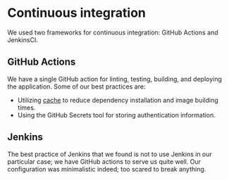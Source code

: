 # Continuous integration

We used two frameworks for continuous integration: GitHub Actions and JenkinsCI.

## GitHub Actions

We have a single GitHub action for linting, testing, building, and deploying the application. Some of our best practices
are:
- Utilizing [cache](https://github.com/actions/cache) to reduce dependency installation and image building times.
- Using the GitHub Secrets tool for storing authentication information.

## Jenkins

The best practice of Jenkins that we found is not to use Jenkins in our particular case; we have GitHub actions to serve
us quite well. Our configuration was minimalistic indeed; too scared to break anything.